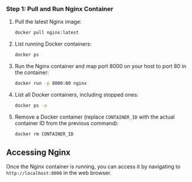 ### Step 1: Pull and Run Nginx Container

1. Pull the latest Nginx image:
   ```sh
   docker pull nginx:latest
   ```

2. List running Docker containers:
   ```sh
   docker ps
   ```

3. Run the Nginx container and map port 8000 on your host to port 80 in the container:
   ```sh
   docker run -p 8000:80 nginx
   ```

4. List all Docker containers, including stopped ones:
   ```sh
   docker ps -a
   ```

5. Remove a Docker container (replace `CONTAINER_ID` with the actual container ID from the previous command):
   ```sh
   docker rm CONTAINER_ID
   ```

## Accessing Nginx

Once the Nginx container is running, you can access it by navigating to `http://localhost:8000` in the web browser.
